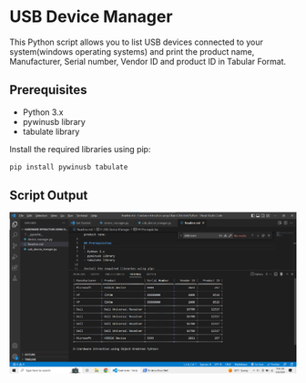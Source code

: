 # USB Device Manager

This Python script allows you to list USB devices connected to your system(windows operating systems) and print the product name, Manufacturer, Serial number, Vendor ID and product ID in Tabular Format.

## Prerequisites

- Python 3.x
- pywinusb library
- tabulate library

Install the required libraries using pip:

```bash
pip install pywinusb tabulate
```

## Script Output
![Script Output](Output.png)


